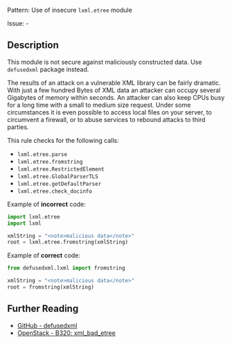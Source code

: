 Pattern: Use of insecure `lxml.etree` module

Issue: -

## Description

This module is not secure against maliciously constructed data. Use `defusedxml` package instead.

The results of an attack on a vulnerable XML library can be fairly dramatic. With just a few hundred Bytes of XML data an attacker can occupy several Gigabytes of memory within seconds. An attacker can also keep CPUs busy for a long time with a small to medium size request. Under some circumstances it is even possible to access local files on your server, to circumvent a firewall, or to abuse services to rebound attacks to third parties.

This rule checks for the following calls:

  - `lxml.etree.parse`
  - `lxml.etree.fromstring`
  - `lxml.etree.RestrictedElement`
  - `lxml.etree.GlobalParserTLS`
  - `lxml.etree.getDefaultParser`
  - `lxml.etree.check_docinfo`


Example of **incorrect** code:

```python
import lxml.etree
import lxml

xmlString = "<note>malicious data</note>"
root = lxml.etree.fromstring(xmlString)
```

Example of **correct** code:

```python
from defusedxml.lxml import fromstring

xmlString = "<note>malicious data</note>"
root = fromstring(xmlString)
```

## Further Reading

* [GitHub - defusedxml](https://github.com/tiran/defusedxml)
* [OpenStack - B320: xml_bad_etree](https://docs.openstack.org/developer/bandit/api/bandit.blacklists.html#b313-b320-xml)
